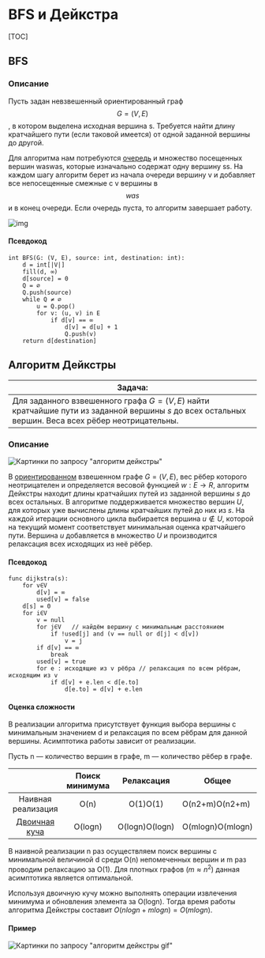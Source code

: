 #	BFS и Дейкстра

[TOC]

##	BFS

###	Описание

Пусть задан невзвешенный ориентированный граф $$G=(V,E)$$, в котором выделена исходная вершина s. Требуется найти длину кратчайшего пути (если таковой имеется) от одной заданной вершины до другой. 

Для алгоритма нам потребуются [очередь](https://neerc.ifmo.ru/wiki/index.php?title=Очередь) и множество посещенных вершин waswas, которые изначально содержат одну вершину ss. На каждом шагу алгоритм берет из начала очереди вершину v и добавляет все непосещенные смежные с v вершины в $$was$$ и в конец очереди. Если очередь пуста, то алгоритм завершает работу.

![img](https://neerc.ifmo.ru/wiki/images/thumb/2/28/Graph-BFS.gif/240px-Graph-BFS.gif)



####	Псевдокод

```pseudocode
int BFS(G: (V, E), source: int, destination: int):
    d = int[|V|]
    fill(d, ∞)
    d[source] = 0
    Q = ∅
    Q.push(source)
    while Q ≠ ∅ 
        u = Q.pop()
        for v: (u, v) in E
            if d[v] == ∞
                d[v] = d[u] + 1
                Q.push(v)
    return d[destination]
```

##	Алгоритм Дейкстры

| **Задача:**                                                  |
| ------------------------------------------------------------ |
| Для заданного взвешенного графа $G=(V,E)$ найти кратчайшие пути из заданной вершины $s$ до всех остальных вершин. Веса всех рёбер неотрицательны. |

###	Описание

![Картинки по запросу "алгоритм дейкстры"](https://cf.ppt-online.org/files/slide/x/xKmDWq8Y2bvftGZ7BUl9LVaXreRpEIQJjwk6yo/slide-2.jpg)

В [ориентированном](https://neerc.ifmo.ru/wiki/index.php?title=Ориентированный_граф) взвешенном графе $G=(V,E)$, вес рёбер которого неотрицателен и определяется весовой функцией $w:E→R$, алгоритм Дейкстры находит длины кратчайших путей из заданной вершины $s$ до всех остальных.
В алгоритме поддерживается множество вершин $U$, для которых уже вычислены длины кратчайших путей до них из $s$. На каждой итерации основного цикла выбирается вершина $u∉U$, которой на текущий момент соответствует минимальная оценка кратчайшего пути. Вершина $u$ добавляется в множество $U$ и производится релаксация всех исходящих из неё рёбер.

####	Псевдокод

```pseudocode
func dijkstra(s):
    for v∈V                    
        d[v] = ∞
        used[v] = false
    d[s] = 0
    for i∈V
        v = null
        for j∈V   // найдём вершину с минимальным расстоянием
            if !used[j] and (v == null or d[j] < d[v])
                v = j
        if d[v] == ∞
            break
        used[v] = true
        for e : исходящие из v рёбра // релаксация по всем рёбрам, исходящим из v
            if d[v] + e.len < d[e.to]
                d[e.to] = d[v] + e.len
```

####	Оценка сложности

В реализации алгоритма присутствует функция выбора вершины с минимальным значением d и релаксация по всем рёбрам для данной вершины. Асимптотика работы зависит от реализации.

Пусть n — количество вершин в графе, m — количество рёбер в графе.

|                                                              | Поиск минимума |   Релаксация   | Общее            |
| :---: | :---: | :---: | --- |
|                      Наивная реализация                      |      O(n)      |    O(1)O(1)    | O(n2+m)O(n2+m)   |
| [Двоичная куча](https://neerc.ifmo.ru/wiki/index.php?title=Двоичная_куча) |    O(logn)     | O(logn)O(log⁡n) | O(mlogn)O(mlog⁡n) |

В наивной реализации n раз осуществляем поиск вершины с минимальной величиной d среди O(n) непомеченных вершин и m раз проводим релаксацию за O(1). Для плотных графов ($m≈n^2$) данная асимптотика является оптимальной.

Используя двоичную кучу можно выполнять операции извлечения минимума и обновления элемента за O(logn). Тогда время работы алгоритма Дейкстры составит $O(nlogn+mlogn)=O(mlogn)$.

####	Пример

![Картинки по запросу "алгоритм дейкстры gif"](https://miro.medium.com/proxy/1*iYQeP4hosVTLfviZoxoQ6w.gif)